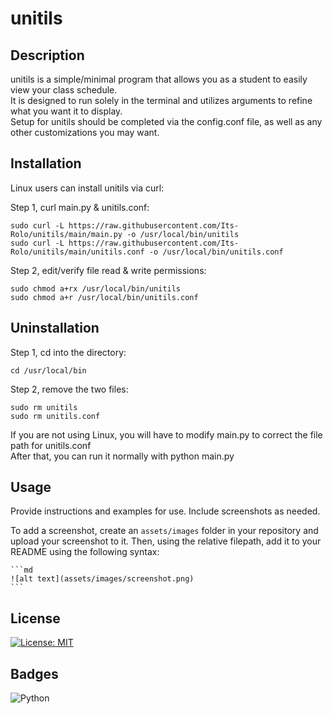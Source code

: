 # unitils

## Description

unitils is a simple/minimal program that allows you as a student to easily view your class schedule.  
It is designed to run solely in the terminal and utilizes arguments to refine what you want it to display.  
Setup for unitils should be completed via the config.conf file, as well as any other customizations you may want.  

## Installation

Linux users can install unitils via curl:

Step 1, curl main.py & unitils.conf:
```
sudo curl -L https://raw.githubusercontent.com/Its-Rolo/unitils/main/main.py -o /usr/local/bin/unitils
sudo curl -L https://raw.githubusercontent.com/Its-Rolo/unitils/main/unitils.conf -o /usr/local/bin/unitils.conf
```
Step 2, edit/verify file read & write permissions:
```
sudo chmod a+rx /usr/local/bin/unitils
sudo chmod a+r /usr/local/bin/unitils.conf
```

## Uninstallation

Step 1, cd into the directory:
```
cd /usr/local/bin
```
Step 2, remove the two files:
```
sudo rm unitils
sudo rm unitils.conf
```

If you are not using Linux, you will have to modify main.py to correct the file path for unitils.conf  
After that, you can run it normally with python main.py

## Usage

Provide instructions and examples for use. Include screenshots as needed.

To add a screenshot, create an `assets/images` folder in your repository and upload your screenshot to it. Then, using the relative filepath, add it to your README using the following syntax:

    ```md
    ![alt text](assets/images/screenshot.png)
    ```

## License

[![License: MIT](https://img.shields.io/badge/License-MIT-yellow.svg)](https://opensource.org/licenses/MIT)

## Badges

![Python](https://img.shields.io/badge/Python-3.x-blue?logo=python&logoColor=white)
